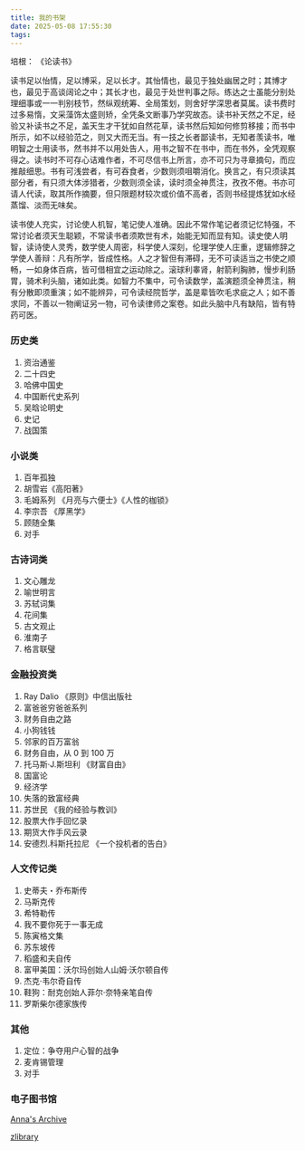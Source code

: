 ```yaml
---
title: 我的书架
date: 2025-05-08 17:55:30
tags:
---
```


培根： 《论读书》

读书足以怡情，足以博采，足以长才。其怡情也，最见于独处幽居之时；其博才也，最见于高谈阔论之中；其长才也，最见于处世判事之际。练达之士虽能分别处理细事或一一判别枝节，然纵观统筹、全局策划，则舍好学深思者莫属。读书费时过多易惰，文采藻饰太盛则矫，全凭条文断事乃学究故态。读书补天然之不足，经验又补读书之不足，盖天生才干犹如自然花草，读书然后知如何修剪移接；而书中所示，如不以经验范之，则又大而无当。有一技之长者鄙读书，无知者羡读书，唯明智之士用读书，然书并不以用处告人，用书之智不在书中，而在书外，全凭观察得之。读书时不可存心诘难作者，不可尽信书上所言，亦不可只为寻章摘句，而应推敲细思。书有可浅尝者，有可吞食者，少数则须咀嚼消化。换言之，有只须读其部分者，有只须大体涉猎者，少数则须全读，读时须全神贯注，孜孜不倦。书亦可请人代读，取其所作摘要，但只限题材较次或价值不高者，否则书经提炼犹如水经蒸馏、淡而无味矣。

读书使人充实，讨论使人机智，笔记使人准确。因此不常作笔记者须记忆特强，不常讨论者须天生聪颖，不常读书者须欺世有术，始能无知而显有知。读史使人明智，读诗使人灵秀，数学使人周密，科学使人深刻，伦理学使人庄重，逻辑修辞之学使人善辩：凡有所学，皆成性格。人之才智但有滞碍，无不可读适当之书使之顺畅，一如身体百病，皆可借相宜之运动除之。滚球利睾肾，射箭利胸肺，慢步利肠胃，骑术利头脑，诸如此类。如智力不集中，可令读数学，盖演题须全神贯注，稍有分散即须重演；如不能辨异，可令读经院哲学，盖是辈皆吹毛求疵之人；如不善求同，不善以一物阐证另一物，可令读律师之案卷。如此头脑中凡有缺陷，皆有特药可医。

### 历史类

1. 资治通鉴
2. 二十四史
3. 哈佛中国史
4. 中国断代史系列
5. 吴晗论明史
6. 史记
7. 战国策

### 小说类

1. 百年孤独
2. 胡雪岩《高阳著》
3. 毛姆系列 《月亮与六便士》《人性的枷锁》
4. 李宗吾 《厚黑学》
5. 顾随全集
6. 对手

### 古诗词类

1. 文心雕龙
2. 喻世明言
3. 苏轼词集
4. 花间集
5. 古文观止
6. 淮南子
7. 格言联璧

### 金融投资类

1. Ray Dalio 《原则》中信出版社
2. 富爸爸穷爸爸系列
3. 财务自由之路
4. 小狗钱钱
5. 邻家的百万富翁
6. 财务自由，从 0 到 100 万
7. 托马斯·J.斯坦利 《财富自由》
8. 国富论
9. 经济学
10. 失落的致富经典
11. 苏世民 《我的经验与教训》
12. 股票大作手回忆录
13. 期货大作手风云录
14. 安德烈.科斯托拉尼 《一个投机者的告白》

### 人文传记类

1. 史蒂夫・乔布斯传
2. 马斯克传
3. 希特勒传
4. 我不要你死于一事无成
5. 陈寅格文集
6. 苏东坡传
7. 稻盛和夫自传
8. 富甲美国：沃尔玛创始人山姆·沃尔顿自传
9. 杰克·韦尔奇自传
10. 鞋狗：耐克创始人菲尔·奈特亲笔自传
11. 罗斯柴尔德家族传

### 其他

1. 定位：争夺用户心智的战争
2. 麦肯锡管理
3. 对手

### 电子图书馆

[Anna's Archive](https://annas-archive.org/)

[zlibrary](https://z-lib.id/)
